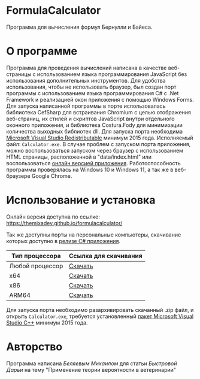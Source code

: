 # FormulaCalculator
Программа для вычисления формул Бернулли и Байеса.

# О программе
Программа для проведения вычислений написана в качестве веб-страницы с использованием языка программирования JavaScript без использования дополнительных инструментов.
Для удобства использования, чтобы не использовать браузер, был создан порт программы с использованием языка программирования C# с .Net Framework и реализацией окон приложения с помощью Windows Forms.
Для запуска написанной программы в порте использовалась библиотека CefSharp для встраивания Chromium с целью отображения веб-страниц, их стилей и скриптов JavaScript внутри отдельного оконного приложения, и библиотека Costura.Fody для минимизации количества выходных библиотек dll.
Для запуска порта необходима [Microsoft Visual Studio Redistributable](https://learn.microsoft.com/ru-ru/cpp/windows/latest-supported-vc-redist?view=msvc-170) минимум 2015 года. Исполняемый файл: `Calculator.exe`.
В случае проблем с запуском порта приложения, можно воспользоваться запуском через браузер с использованием HTML страницы, расположенной в "data/index.html" или воспользоваться [онлайн версией приложения](https://themixadev.github.io/formulacalculator/).
Работоспособность программы проверялась на Windows 10 и Windows 11, а так же в веб-браузере Google Chrome.

# Использование и установка
Онлайн версия доступна по ссылке: https://themixadev.github.io/formulacalculator/

Так же доступны порты на персональные компьютеры, скачивание которых доступно в [релизе C# приложения](https://github.com/TheMixaDev/FormulaCalculator/releases/tag/Release).

Тип процессора | Ссылка для скачивания
--- | ---
Любой процессор | [Скачать](https://github.com/TheMixaDev/FormulaCalculator/releases/download/v2/FormulaCalculator-anycpu.zip)
x64 | [Скачать](https://github.com/TheMixaDev/FormulaCalculator/releases/download/v2/FormulaCalculator-x64.zip)
x86 | [Скачать](https://github.com/TheMixaDev/FormulaCalculator/releases/download/v2/FormulaCalculator-x86.zip)
ARM64 | [Скачать](https://github.com/TheMixaDev/FormulaCalculator/releases/download/v2/FormulaCalculator-arm64.zip)

Для запуска порта необходимо разархивировать скачанный .zip файл, и открыть `Calculator.exe`, требуется установленный [пакет Microsoft Visual Studio C++](https://learn.microsoft.com/ru-ru/cpp/windows/latest-supported-vc-redist?view=msvc-170) минимум 2015 года.

# Авторство
Программа написана _Беляевым Михаилом_ для статьи _Быстровой Дарьи_ на тему "Применение теории вероятности в ветеринарии"
